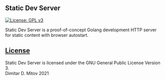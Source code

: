 Static Dev Server
--------------------------------------------------------------------------------
[![License: GPL v3](https://img.shields.io/badge/License-GPL%20v3-blue.svg)](./LICENSE.md)

Static Dev Server is a proof-of-concept Golang development HTTP server for static content with browser autostart.  

## [License](./LICENSE.md)
Static Dev Server is licensed under the GNU General Public License Version 3.  
Dimitar D. Mitov 2021
